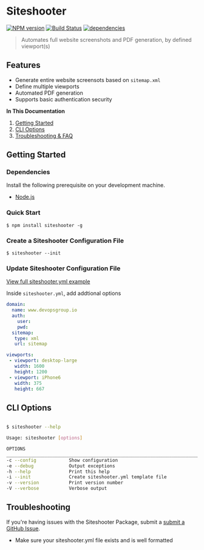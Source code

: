 # Siteshooter 
[![NPM version](https://img.shields.io/npm/v/siteshooter.svg)](https://www.npmjs.com/package/siteshooter) [![Build Status](https://img.shields.io/travis/stevebritton/siteshooter.svg?branch=master)](https://travis-ci.org/stevebritton/siteshooter)
[![dependencies](https://david-dm.org/stevebritton/siteshooter.svg)](https://david-dm.org/stevebritton/siteshooter#info=dependencies&view=tables)

> Automates full website screenshots and PDF generation, by defined viewport(s)

## Features

* Generate entire website screensots based on `sitemap.xml`
* Define multiple viewports
* Automated PDF generation
* Supports basic authentication security


**In This Documentation**

1. [Getting Started](#getting-started)
2. [CLI Options](#cli-options)
3. [Troubleshooting & FAQ](#troubleshooting-and-faq)

## Getting Started

### Dependencies

Install the following prerequisite on your development machine.

* [Node.js](http://nodejs.org)


### Quick Start

```
$ npm install siteshooter -g
```

### Create a Siteshooter Configuration File
```
$ siteshooter --init
```

### Update Siteshooter Configuration File

[View full siteshooter.yml example](https://github.com/stevebritton/siteshooter/tree/master/siteshooter.yml)

Inside `siteshooter.yml`, add addtional options

```yml
domain:
  name: www.devopsgroup.io
  auth:
    user:
    pwd:
  sitemap:
   type: xml
   url: sitemap

viewports:
 - viewport: desktop-large
   width: 1600
   height: 1200
 - viewport: iPhone6
   width: 375
   height: 667

```

## CLI Options

```bash

$ siteshooter --help

Usage: siteshooter [options]

OPTIONS
_______________________________________________________________________________________
-c --config            Show configuration
-e --debug             Output exceptions
-h --help              Print this help
-i --init              Create siteshooter.yml template file
-v --version           Print version number
-V --verbose           Verbose output

```

## Troubleshooting

If you're having issues with the Siteshooter Package, submit a [submit a GitHub Issue](https://github.com/stevebritton/siteshooter/issues/new).

* Make sure your siteshooter.yml file exists and is well formatted


